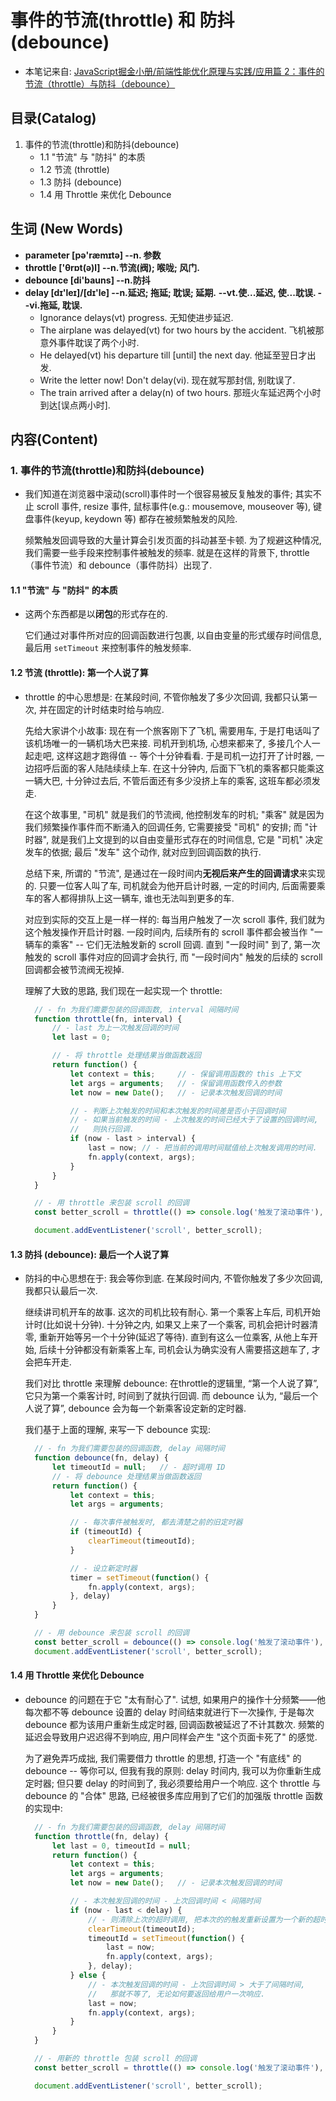 # 事件的节流(throttle) 和 防抖(debounce)

- 本笔记来自: [JavaScript掘金小册/前端性能优化原理与实践/应用篇 2：事件的节流（throttle）与防抖（debounce）](https://juejin.im/book/5b936540f265da0a9624b04b) 

## 目录(Catalog)
1. 事件的节流(throttle)和防抖(debounce) 
    + 1.1 "节流" 与 "防抖" 的本质
    + 1.2 节流 (throttle)
    + 1.3 防抖 (debounce)
    + 1.4 用 Throttle 来优化 Debounce



## 生词 (New Words)
- **parameter [pə'ræmɪtə] --n. 参数**
- **throttle ['θrɒt(ə)l] --n.节流(阀); 喉咙; 风门.**
- **debounce [di'bauns] --n.防抖**
- **delay [dɪ'leɪ]/[dɪ'le] --n.延迟; 拖延; 耽误; 延期.**
  **--vt.使...延迟, 使...耽误. --vi.拖延, 耽误.**
    + Ignorance delays(vt) progress. 无知使进步延迟.
    + The airplane was delayed(vt) for two hours by the accident.
      飞机被那意外事件耽误了两个小时.
    + He delayed(vt) his departure till [until] the next day.
      他延至翌日才出发.
    + Write the letter now! Don't delay(vi). 现在就写那封信, 别耽误了.
    + The train arrived after a delay(n) of two hours.
      那班火车延迟两个小时到达[误点两小时].


## 内容(Content)

### 1. 事件的节流(throttle)和防抖(debounce) 
- 我们知道在浏览器中滚动(scroll)事件时一个很容易被反复触发的事件; 其实不止 scroll
  事件, resize 事件, 鼠标事件(e.g.: mousemove, mouseover 等), 键盘事件(keyup,
  keydown 等) 都存在被频繁触发的风险.

  频繁触发回调导致的大量计算会引发页面的抖动甚至卡顿. 为了规避这种情况,
  我们需要一些手段来控制事件被触发的频率. 就是在这样的背景下,
  throttle（事件节流）和 debounce（事件防抖）出现了. 
#### 1.1 "节流" 与 "防抖" 的本质
- 这两个东西都是以**闭包**的形式存在的.
  
  它们通过对事件所对应的回调函数进行包裹, 以自由变量的形式缓存时间信息, 最后用 
  `setTimeout` 来控制事件的触发频率.

#### 1.2 节流 (throttle): 第一个人说了算
- throttle 的中心思想是: 在某段时间, 不管你触发了多少次回调, 我都只认第一次,
  并在固定的计时结束时给与响应.

  先给大家讲个小故事: 现在有一个旅客刚下了飞机, 需要用车,
  于是打电话叫了该机场唯一的一辆机场大巴来接. 司机开到机场, 心想来都来了,
  多接几个人一起走吧, 这样这趟才跑得值 -- 等个十分钟看看. 于是司机一边打开了计时器,
  一边招呼后面的客人陆陆续续上车. 在这十分钟内, 后面下飞机的乘客都只能乘这一辆大巴,
  十分钟过去后, 不管后面还有多少没挤上车的乘客, 这班车都必须发走. 

  在这个故事里, "司机" 就是我们的节流阀, 他控制发车的时机; "乘客"
  就是因为我们频繁操作事件而不断涌入的回调任务, 它需要接受 "司机" 的安排;
  而 "计时器", 就是我们上文提到的以自由变量形式存在的时间信息, 它是 "司机"
  决定发车的依据; 最后 "发车" 这个动作, 就对应到回调函数的执行. 

  总结下来, 所谓的 "节流", 是通过在一段时间内**无视后来产生的回调请求**来实现的.
  只要一位客人叫了车, 司机就会为他开启计时器, 一定的时间内,
  后面需要乘车的客人都得排队上这一辆车, 谁也无法叫到更多的车. 

  对应到实际的交互上是一样一样的: 每当用户触发了一次 scroll 事件,
  我们就为这个触发操作开启计时器. 一段时间内, 后续所有的 scroll 事件都会被当作
  "一辆车的乘客" -- 它们无法触发新的 scroll 回调. 直到 "一段时间" 到了,
  第一次触发的 scroll 事件对应的回调才会执行, 而 "一段时间内" 触发的后续的
  scroll 回调都会被节流阀无视掉. 

  理解了大致的思路, 我们现在一起实现一个 throttle: 
  ```js
    // - fn 为我们需要包装的回调函数, interval 间隔时间
    function throttle(fn, interval) {
        // - last 为上一次触发回调的时间
        let last = 0;

        // - 将 throttle 处理结果当做函数返回
        return function() {
            let context = this;     // - 保留调用函数的 this 上下文
            let args = arguments;   // - 保留调用函数传入的参数
            let now = new Date();   // - 记录本次触发回调的时间

            // - 判断上次触发的时间和本次触发的时间差是否小于回调时间
            // - 如果当前触发的时间 - 上次触发的时间已经大于了设置的回调时间,
            //   则执行回调.
            if (now - last > interval) {
                last = now; // - 把当前的调用时间赋值给上次触发调用的时间.
                fn.apply(context, args);
            }
        }
    }

    // - 用 throttle 来包装 scroll 的回调
    const better_scroll = throttle(() => console.log('触发了滚动事件'), 1000);

    document.addEventListener('scroll', better_scroll);
  ```

#### 1.3 防抖 (debounce): 最后一个人说了算
- 防抖的中心思想在于: 我会等你到底. 在某段时间内, 不管你触发了多少次回调,
  我都只认最后一次. 
  
  继续讲司机开车的故事. 这次的司机比较有耐心. 第一个乘客上车后,
  司机开始计时(比如说十分钟). 十分钟之内, 如果又上来了一个乘客, 司机会把计时器清零,
  重新开始等另一个十分钟(延迟了等待). 直到有这么一位乘客, 从他上车开始,
  后续十分钟都没有新乘客上车, 司机会认为确实没有人需要搭这趟车了, 才会把车开走. 

  我们对比 throttle 来理解 debounce: 在throttle的逻辑里, “第一个人说了算”,
  它只为第一个乘客计时, 时间到了就执行回调. 而 debounce 认为, “最后一个人说了算”,
  debounce 会为每一个新乘客设定新的定时器. 

  我们基于上面的理解, 来写一下 debounce 实现:
  ```js
    // - fn 为我们需要包装的回调函数, delay 间隔时间
    function debounce(fn, delay) {
        let timeoutId = null;   // - 超时调用 ID
        // - 将 debounce 处理结果当做函数返回
        return function() {
            let context = this;
            let args = arguments;

            // - 每次事件被触发时, 都去清楚之前的旧定时器
            if (timeoutId) {
                clearTimeout(timeoutId);
            }

            // - 设立新定时器
            timer = setTimeout(function() {
                fn.apply(context, args);
            }, delay)
        }
    }

    // - 用 debounce 来包装 scroll 的回调
    const better_scroll = debounce(() => console.log('触发了滚动事件'), 1000);
    document.addEventListener('scroll', better_scroll);
  ```

#### 1.4 用 Throttle 来优化 Debounce
- debounce 的问题在于它 "太有耐心了". 试想, 如果用户的操作十分频繁——他每次都不等
  debounce 设置的 delay 时间结束就进行下一次操作, 于是每次 debounce
  都为该用户重新生成定时器, 回调函数被延迟了不计其数次.
  频繁的延迟会导致用户迟迟得不到响应, 用户同样会产生 "这个页面卡死了" 的感觉. 

  为了避免弄巧成拙, 我们需要借力 throttle 的思想, 打造一个 "有底线" 的
  debounce -- 等你可以, 但我有我的原则: delay 时间内, 我可以为你重新生成定时器;
  但只要 delay 的时间到了, 我必须要给用户一个响应. 这个 throttle 与 debounce
  的 "合体" 思路, 已经被很多库应用到了它们的加强版 throttle 函数的实现中:
  ```js
    // - fn 为我们需要包装的回调函数, delay 间隔时间
    function throttle(fn, delay) {
        let last = 0, timeoutId = null;
        return function() {
            let context = this;
            let args = arguments;
            let now = new Date();   // - 记录本次触发回调的时间

            // - 本次触发回调的时间 - 上次回调时间 < 间隔时间
            if (now - last < delay) {
                // - 则清除上次的超时调用, 把本次的的触发重新设置为一个新的超时调用
                clearTimeout(timeoutId);
                timeoutId = setTimeout(function() {
                    last = now;
                    fn.apply(context, args);
                }, delay);
            } else {
                // - 本次触发回调的时间 - 上次回调时间 > 大于了间隔时间,
                //   那就不等了, 无论如何要返回给用户一次响应.
                last = now;
                fn.apply(context, args);
            }
        }
    }

    // - 用新的 throttle 包装 scroll 的回调
    const better_scroll = throttle(() => console.log('触发了滚动事件'), 1000);

    document.addEventListener('scroll', better_scroll);
  ```
